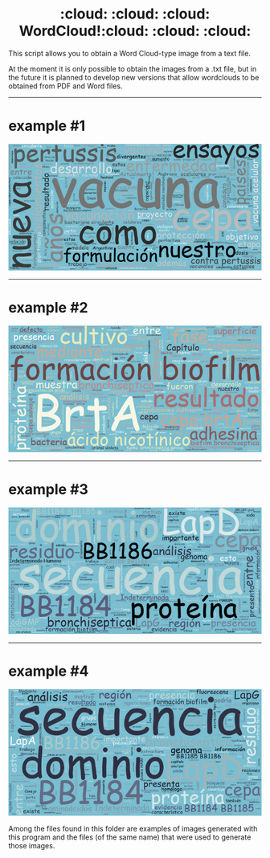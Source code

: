 <h1 align='center'> :cloud: :cloud: :cloud: WordCloud!:cloud: :cloud: :cloud:</h1>
This script allows you to obtain a Word Cloud-type image from a text file.

At the moment it is only possible to obtain the images from a .txt file, but in the future it is planned to develop new versions that allow wordclouds to be obtained from PDF and Word files.

---
# example #1
![Image text](https://github.com/nicoambrosis/WordCloud/blob/main/Plan_corto.png)

---
# example #2
![Image text](https://github.com/nicoambrosis/WordCloud/blob/main/Cap3.png)

---
# example #3
![Image text](https://github.com/nicoambrosis/WordCloud/blob/main/Cap2.png)

---
# example #4
![Image text](https://github.com/nicoambrosis/WordCloud/blob/main/Introduccion.png)


Among the files found in this folder are examples of images generated with this program and the files (of the same name) that were used to generate those images.
